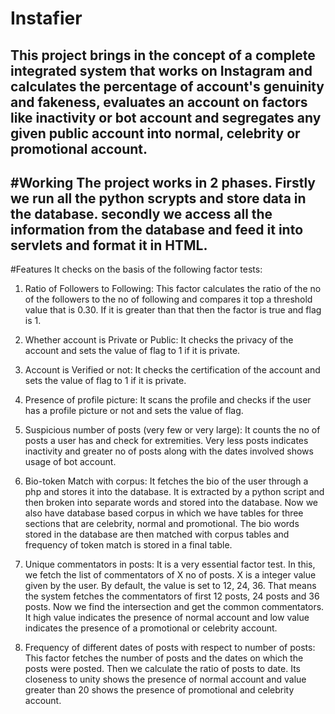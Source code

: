 # Instafier
This project brings in the concept of a complete integrated system that works on Instagram and calculates the percentage of account's genuinity and fakeness, evaluates an account on factors like inactivity or bot account and segregates any given public account into normal, celebrity or promotional account.
----------------------------------------------------
#Working
The project works in 2 phases. Firstly we run all the python scrypts and store data in the database. secondly we access all the information from the database and feed it into servlets and format it in HTML. 
----------------------------------------------------
#Features
It checks on the basis of the following factor tests:

1. Ratio of Followers to Following: This factor calculates the ratio of the no of the followers
to the no of following and compares it top a threshold value that is 0.30. If it is greater
than that then the factor is true and flag is 1.

2. Whether account is Private or Public: It checks the privacy of the account and sets the
value of flag to 1 if it is private.

3. Account is Verified or not: It checks the certification of the account and sets the value
of flag to 1 if it is private.

4. Presence of profile picture: It scans the profile and checks if the user has a profile picture
or not and sets the value of flag.

5. Suspicious number of posts (very few or very large): It counts the no of posts a user has
and check for extremities. Very less posts indicates inactivity and greater no of posts
along with the dates involved shows usage of bot account.

6. Bio-token Match with corpus: It fetches the bio of the user through a php and stores it
into the database. It is extracted by a python script and then broken into separate words
and stored into the database. Now we also have database based corpus in which we have
tables for three sections that are celebrity, normal and promotional. The bio words stored
in the database are then matched with corpus tables and frequency of token match is
stored in a final table.

7. Unique commentators in posts: It is a very essential factor test. In this, we fetch the list of
commentators of X no of posts. X is a integer value given by the user. By default, the
value is set to 12, 24, 36. That means the system fetches the commentators of first 12
posts, 24 posts and 36 posts. Now we find the intersection and get the common
commentators. It high value indicates the presence of normal account and low value
indicates the presence of a promotional or celebrity account.

8. Frequency of different dates of posts with respect to number of posts: This factor fetches
the number of posts and the dates on which the posts were posted. Then we calculate the
ratio of posts to date. Its closeness to unity shows the presence of normal account and
value greater than 20 shows the presence of promotional and celebrity account.
